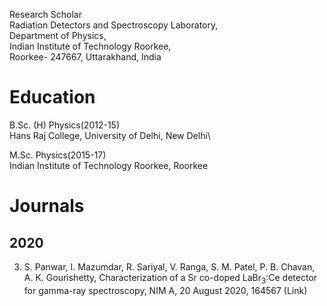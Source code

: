 Research Scholar\
Radiation Detectors and Spectroscopy Laboratory,\
Department of Physics,\
Indian Institute of Technology Roorkee,\
Roorkee- 247667, Uttarakhand, India

# Education
B.Sc. (H) Physics(2012-15)\
Hans Raj College, University of Delhi, New Delhi\

M.Sc. Physics(2015-17)\
Indian Institute of Technology Roorkee, Roorkee

# Journals
## 2020
3. S. Panwar, I. Mazumdar, R. Sariyal, V. Ranga, S. M. Patel, P. B. Chavan, A. K. Gourishetty, Characterization of a Sr co-doped LaBr<sub>3</sub>:Ce detector for gamma-ray spectroscopy, NIM A, 20 August 2020, 164567 (Link) 

